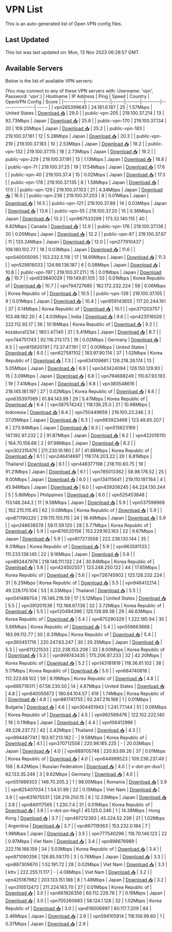 # VPN List

This is an auto-generated list of Open VPN config files.

## Last Updated

This list was last updated on: Mon, 13 Nov 2023 06:28:57 GMT.

## Available Servers

Below is the list of available VPN servers:

(You may connect to any of these VPN servers with: Username: 'vpn', Password: 'vpn'.)
| Hostname | IP Address | Ping | Speed | Country | OpenVPN Config | Score |
|----------|------------|------|-------|---------|----------------| ----- |
| vpn265399645 | 24.181.6.187 | 25 | 1.57Mbps | United States | [Download 📥](./configs/server_0_US.ovpn) | 29.0 |
| public-vpn-205 | 219.100.37.214 | 13 | 92.73Mbps | Japan | [Download 📥](./configs/server_1_JP.ovpn) | 25.8 |
| public-vpn-170 | 219.100.37.134 | 20 | 109.20Mbps | Japan | [Download 📥](./configs/server_2_JP.ovpn) | 25.2 |
| public-vpn-183 | 219.100.37.161 | 12 | 5.28Mbps | Japan | [Download 📥](./configs/server_3_JP.ovpn) | 20.3 |
| public-vpn-219 | 219.100.37.183 | 10 | 2.53Mbps | Japan | [Download 📥](./configs/server_4_JP.ovpn) | 19.2 |
| public-vpn-132 | 219.100.37.115 | 18 | 2.73Mbps | Japan | [Download 📥](./configs/server_5_JP.ovpn) | 19.2 |
| public-vpn-229 | 219.100.37.191 | 13 | 1.13Mbps | Japan | [Download 📥](./configs/server_6_JP.ovpn) | 18.8 |
| public-vpn-71 | 219.100.37.25 | 19 | 17.54Mbps | Japan | [Download 📥](./configs/server_7_JP.ovpn) | 17.6 |
| public-vpn-40 | 219.100.37.4 | 15 | 0.02Mbps | Japan | [Download 📥](./configs/server_8_JP.ovpn) | 17.3 |
| public-vpn-178 | 219.100.37.135 | 8 | 1.58Mbps | Japan | [Download 📥](./configs/server_9_JP.ovpn) | 17.0 |
| public-vpn-129 | 219.100.37.103 | 21 | 4.34Mbps | Japan | [Download 📥](./configs/server_10_JP.ovpn) | 16.5 |
| public-vpn-236 | 219.100.37.203 | 8 | 0.01Mbps | Japan | [Download 📥](./configs/server_11_JP.ovpn) | 14.5 |
| public-vpn-121 | 219.100.37.88 | 14 | 0.03Mbps | Japan | [Download 📥](./configs/server_12_JP.ovpn) | 13.6 |
| public-vpn-55 | 219.100.37.20 | 15 | 0.36Mbps | Japan | [Download 📥](./configs/server_13_JP.ovpn) | 13.2 |
| vpn987533299 | 173.32.140.115 | 40 | 6.82Mbps | Canada | [Download 📥](./configs/server_14_CA.ovpn) | 12.9 |
| public-vpn-176 | 219.100.37.136 | 20 | 0.05Mbps | Japan | [Download 📥](./configs/server_15_JP.ovpn) | 12.2 |
| public-vpn-87 | 219.100.37.67 | 11 | 133.24Mbps | Japan | [Download 📥](./configs/server_16_JP.ovpn) | 12.0 |
| vpn277910437 | 106.180.102.77 | 18 | 0.03Mbps | Japan | [Download 📥](./configs/server_17_JP.ovpn) | 11.6 |
| vpn540005095 | 153.232.5.118 | 17 | 18.69Mbps | Japan | [Download 📥](./configs/server_18_JP.ovpn) | 11.3 |
| vpn529818033 | 124.98.136.187 | 6 | 0.08Mbps | Japan | [Download 📥](./configs/server_19_JP.ovpn) | 10.8 |
| public-vpn-197 | 219.100.37.211 | 15 | 0.01Mbps | Japan | [Download 📥](./configs/server_20_JP.ovpn) | 10.7 |
| vpn633840029 | 119.149.81.105 | 33 | 0.01Mbps | Korea Republic of | [Download 📥](./configs/server_21_KR.ovpn) | 10.7 |
| vpn794727685 | 182.172.232.224 | 58 | 0.06Mbps | Korea Republic of | [Download 📥](./configs/server_22_KR.ovpn) | 10.5 |
| public-vpn-139 | 219.100.37.105 | 9 | 0.01Mbps | Japan | [Download 📥](./configs/server_23_JP.ovpn) | 10.4 |
| vpn959143655 | 117.20.244.161 | 37 | 0.14Mbps | Korea Republic of | [Download 📥](./configs/server_24_KR.ovpn) | 10.1 |
| vpn371203757 | 103.48.182.20 | 4 | 4.03Mbps | India | [Download 📥](./configs/server_25_IN.ovpn) | 9.6 |
| vpn423516026 | 222.112.92.17 | 36 | 10.16Mbps | Korea Republic of | [Download 📥](./configs/server_26_KR.ovpn) | 9.2 |
| kozakura1234 | 180.1.47.140 | 21 | 5.41Mbps | Japan | [Download 📥](./configs/server_27_JP.ovpn) | 8.7 |
| vpn744751743 | 92.116.213.173 | 19 | 0.02Mbps | Germany | [Download 📥](./configs/server_28_DE.ovpn) | 8.5 |
| vpn815820781 | 73.37.47.191 | 17 | 0.00Mbps | United States | [Download 📥](./configs/server_29_US.ovpn) | 8.0 |
| vpn627581102 | 183.97.90.114 | 37 | 1.02Mbps | Korea Republic of | [Download 📥](./configs/server_30_KR.ovpn) | 7.3 |
| vpn634109661 | 126.218.26.174 | 13 | 5.05Mbps | Japan | [Download 📥](./configs/server_31_JP.ovpn) | 6.9 |
| vpn343424094 | 126.150.129.93 | 15 | 3.09Mbps | Japan | [Download 📥](./configs/server_32_JP.ovpn) | 6.8 |
| vpn794688249 | 110.67.93.193 | 19 | 7.41Mbps | Japan | [Download 📥](./configs/server_33_JP.ovpn) | 6.8 |
| vpn380548616 | 218.145.181.197 | 27 | 0.02Mbps | Korea Republic of | [Download 📥](./configs/server_34_KR.ovpn) | 6.6 |
| vpn635397069 | 61.84.143.99 | 29 | 5.47Mbps | Korea Republic of | [Download 📥](./configs/server_35_KR.ovpn) | 6.4 |
| vpn387574242 | 118.136.25.0 | 21 | 10.98Mbps | Indonesia | [Download 📥](./configs/server_36_ID.ovpn) | 6.4 |
| vpn750449659 | 219.100.23.246 | 3 | 27.05Mbps | Japan | [Download 📥](./configs/server_37_JP.ovpn) | 6.3 |
| vpn883923466 | 123.48.65.207 | 6 | 273.94Mbps | Japan | [Download 📥](./configs/server_38_JP.ovpn) | 6.3 |
| vpn515623169 | 147.192.97.232 | 2 | 91.87Mbps | Japan | [Download 📥](./configs/server_39_JP.ovpn) | 6.2 |
| vpn422016110 | 164.70.156.68 | 2 | 97.98Mbps | Japan | [Download 📥](./configs/server_40_JP.ovpn) | 6.2 |
| vpn302315470 | 211.230.10.180 | 37 | 41.88Mbps | Korea Republic of | [Download 📥](./configs/server_41_KR.ovpn) | 6.1 |
| vpn246414697 | 118.174.203.22 | 26 | 8.81Mbps | Thailand | [Download 📥](./configs/server_42_TH.ovpn) | 6.1 |
| vpn448377198 | 218.110.60.75 | 19 | 91.21Mbps | Japan | [Download 📥](./configs/server_43_JP.ovpn) | 6.1 |
| vpn785013362 | 58.98.176.52 | 25 | 9.00Mbps | Japan | [Download 📥](./configs/server_44_JP.ovpn) | 6.0 |
| vpn134115641 | 219.110.197.164 | 4 | 45.94Mbps | Japan | [Download 📥](./configs/server_45_JP.ovpn) | 6.0 |
| vpn439206245 | 64.224.130.244 | 5 | 5.86Mbps | Philippines | [Download 📥](./configs/server_46_PH.ovpn) | 6.0 |
| vpn525453848 | 113.148.244.2 | 11 | 9.58Mbps | Japan | [Download 📥](./configs/server_47_JP.ovpn) | 5.9 |
| vpn537598968 | 182.215.115.45 | 62 | 0.08Mbps | Korea Republic of | [Download 📥](./configs/server_48_KR.ovpn) | 5.9 |
| vpn871190220 | 219.115.155.115 | 24 | 18.48Mbps | Japan | [Download 📥](./configs/server_49_JP.ovpn) | 5.9 |
| vpn248638578 | 59.11.59.120 | 28 | 5.77Mbps | Korea Republic of | [Download 📥](./configs/server_50_KR.ovpn) | 5.9 |
| vpn876520156 | 153.229.163.163 | 22 | 9.67Mbps | Japan | [Download 📥](./configs/server_51_JP.ovpn) | 5.9 |
| vpn817273558 | 222.236.130.144 | 35 | 9.31Mbps | Korea Republic of | [Download 📥](./configs/server_52_KR.ovpn) | 5.9 |
| vpn963591133 | 111.233.138.145 | 22 | 9.16Mbps | Japan | [Download 📥](./configs/server_53_JP.ovpn) | 5.8 |
| vpn892447978 | 218.146.111.132 | 24 | 30.84Mbps | Korea Republic of | [Download 📥](./configs/server_54_KR.ovpn) | 5.8 |
| vpn424502557 | 123.248.250.122 | 44 | 17.65Mbps | Korea Republic of | [Download 📥](./configs/server_55_KR.ovpn) | 5.6 |
| vpn726745902 | 125.128.232.224 | 31 | 6.25Mbps | Korea Republic of | [Download 📥](./configs/server_56_KR.ovpn) | 5.5 |
| vpn946412214 | 49.228.170.104 | 53 | 6.33Mbps | Thailand | [Download 📥](./configs/server_57_TH.ovpn) | 5.5 |
| vpn541488704 | 76.146.216.59 | 17 | 5.12Mbps | United States | [Download 📥](./configs/server_58_US.ovpn) | 5.5 |
| vpn391201538 | 112.168.67.138 | 32 | 3.72Mbps | Korea Republic of | [Download 📥](./configs/server_59_KR.ovpn) | 5.5 |
| vpn120494396 | 125.138.89.38 | 29 | 46.63Mbps | Korea Republic of | [Download 📥](./configs/server_60_KR.ovpn) | 5.4 |
| vpn875290329 | 1.222.185.94 | 30 | 5.66Mbps | Korea Republic of | [Download 📥](./configs/server_61_KR.ovpn) | 5.4 |
| vpn556663668 | 183.99.112.77 | 30 | 8.31Mbps | Korea Republic of | [Download 📥](./configs/server_62_KR.ovpn) | 5.4 |
| vpn360451716 | 220.247.63.247 | 30 | 20.35Mbps | Japan | [Download 📥](./configs/server_63_JP.ovpn) | 5.3 |
| vpn611221533 | 222.238.153.208 | 33 | 8.00Mbps | Korea Republic of | [Download 📥](./configs/server_64_KR.ovpn) | 5.3 |
| vpn999743435 | 175.206.97.233 | 32 | 42.20Mbps | Korea Republic of | [Download 📥](./configs/server_65_KR.ovpn) | 5.2 |
| vpn143181819 | 118.36.81.102 | 38 | 5.17Mbps | Korea Republic of | [Download 📥](./configs/server_66_KR.ovpn) | 5.0 |
| vpn684740818 | 112.223.68.102 | 59 | 8.19Mbps | Korea Republic of | [Download 📥](./configs/server_67_KR.ovpn) | 4.8 |
| vpn685719311 | 67.58.230.50 | 14 | 4.87Mbps | United States | [Download 📥](./configs/server_68_US.ovpn) | 4.8 |
| vpn640055672 | 180.64.104.57 | 419 | 1.74Mbps | Korea Republic of | [Download 📥](./configs/server_69_KR.ovpn) | 4.8 |
| vpn861741755 | 92.247.216.168 | 1 | 0.01Mbps | Bulgaria | [Download 📥](./configs/server_70_BG.ovpn) | 4.6 |
| vpn304451943 | 1.241.77.144 | 51 | 0.06Mbps | Korea Republic of | [Download 📥](./configs/server_71_KR.ovpn) | 4.5 |
| vpn992569476 | 122.102.222.140 | 19 | 0.11Mbps | Japan | [Download 📥](./configs/server_72_JP.ovpn) | 4.4 |
| vpn106412996 | 49.228.237.72 | 42 | 2.42Mbps | Thailand | [Download 📥](./configs/server_73_TH.ovpn) | 4.3 |
| vpn994487741 | 183.97.213.182 | - | 9.58Mbps | Korea Republic of | [Download 📥](./configs/server_74_KR.ovpn) | 4.1 |
| vpn370712558 | 220.98.165.225 | - | 20.03Mbps | Japan | [Download 📥](./configs/server_75_JP.ovpn) | 4.0 |
| vpn889705748 | 220.83.69.26 | 37 | 0.01Mbps | Korea Republic of | [Download 📥](./configs/server_76_KR.ovpn) | 4.0 |
| vpn644999523 | 109.236.237.49 | 156 | 8.42Mbps | Russian Federation | [Download 📥](./configs/server_77_RU.ovpn) | 4.0 |
| v-dot-pn-dus1 | 62.133.35.246 | 3 | 9.62Mbps | Germany | [Download 📥](./configs/server_78_DE.ovpn) | 4.0 |
| vpn551989303 | 146.70.205.2 | 1 | 98.00Mbps | Romania | [Download 📥](./configs/server_79_RO.ovpn) | 3.9 |
| vpn825407034 | 1.54.51.99 | 22 | 0.15Mbps | Viet Nam | [Download 📥](./configs/server_80_VN.ovpn) | 3.9 |
| vpn831675531 | 126.219.250.15 | 6 | 12.33Mbps | Japan | [Download 📥](./configs/server_81_JP.ovpn) | 3.8 |
| vpn849117565 | 1.230.7.4 | 31 | 0.01Mbps | Korea Republic of | [Download 📥](./configs/server_82_KR.ovpn) | 3.8 |
| v-dot-pn-hkg1 | 45.125.0.246 | 1 | 14.38Mbps | Hong Kong | [Download 📥](./configs/server_83_HK.ovpn) | 3.7 |
| vpn497212393 | 45.224.52.239 | 21 | 1.02Mbps | Argentina | [Download 📥](./configs/server_84_AR.ovpn) | 3.7 |
| vpn867119363 | 153.232.0.184 | 7 | 1.98Mbps | Japan | [Download 📥](./configs/server_85_JP.ovpn) | 3.5 |
| vpn777540296 | 118.70.146.123 | 22 | 0.97Mbps | Viet Nam | [Download 📥](./configs/server_86_VN.ovpn) | 3.4 |
| vpn898676989 | 222.118.168.159 | 34 | 5.03Mbps | Korea Republic of | [Download 📥](./configs/server_87_KR.ovpn) | 3.4 |
| vpn971090356 | 126.85.59.170 | 3 | 0.76Mbps | Japan | [Download 📥](./configs/server_88_JP.ovpn) | 3.3 |
| vpn887309670 | 1.52.191.72 | 28 | 0.02Mbps | Viet Nam | [Download 📥](./configs/server_89_VN.ovpn) | 3.3 |
| kttv | 222.255.11.117 | - | 4.08Mbps | Viet Nam | [Download 📥](./configs/server_90_VN.ovpn) | 3.2 |
| vpn425187982 | 203.133.151.188 | 8 | 1.48Mbps | Japan | [Download 📥](./configs/server_91_JP.ovpn) | 3.2 |
| vpn310512472 | 211.224.163.70 | 27 | 0.01Mbps | Korea Republic of | [Download 📥](./configs/server_92_KR.ovpn) | 3.0 |
| vpn661826356 | 60.112.226.76 | 7 | 0.19Mbps | Japan | [Download 📥](./configs/server_93_JP.ovpn) | 3.0 |
| vpn705260683 | 58.124.1.128 | 32 | 1.02Mbps | Korea Republic of | [Download 📥](./configs/server_94_KR.ovpn) | 3.0 |
| vpn616006997 | 60.117.7.209 | 84 | 2.46Mbps | Japan | [Download 📥](./configs/server_95_JP.ovpn) | 2.9 |
| vpn594105914 | 118.156.99.60 | 1 | 0.37Mbps | Japan | [Download 📥](./configs/server_96_JP.ovpn) | 2.9 |

